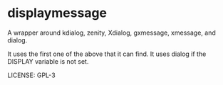 displaymessage
==============

A wrapper around kdialog, zenity, Xdialog, gxmessage, xmessage, and dialog.

It uses the first one of the above that it can find. It uses dialog if the
DISPLAY variable is not set.

LICENSE: GPL-3
